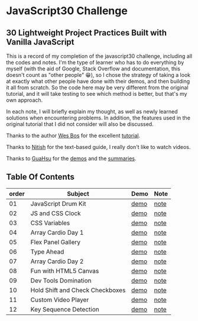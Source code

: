 # JavaScript30 Challenge

## 30 Lightweight Project Practices Built with Vanilla JavaScript

This is a record of my completion of the javascript30 challenge, including all the codes and notes. I'm the type of learner who has to do everything by myself (with the aid of Google, Stack Overflow and documentation, this doesn't count as "other people" 😁), so I chose the strategy of taking a look at exactly what other people have done with their demos, and then building it all from scratch. So the code here may be very different from the original tutorial, and it will take testing to see which method is better, but that's my own approach.

In each note, I will briefly explain my thought, as well as newly learned solutions when encountering problems. In addition, the features used in the original tutorial that I did not consider will also be discussed.

Thanks to the author [Wes Bos](https://github.com/wesbos) for the excellent [tutorial](https://github.com/wesbos/JavaScript30).

Thanks to [Nitish](https://github.com/nitishdayal/JavaScript30) for the text-based guide, I really don't like to watch videos.

Thanks to [GuaHsu](https://github.com/guahsu) for the [demos](http://guahsu.io/JavaScript30/) and the [summaries](https://guahsu.io/categories/JavaScript30/).

## Table Of Contents

| order | Subject | Demo | Note |
|-------|---------|------|------|
| 01    | JavaScript Drum Kit | [demo](https://seplian.github.io/javascript30-practises/01%20JavaScript%20Drum%20Kit/index.html) | [note](https://github.com/Seplian/javascript30-practises/tree/main/01%20JavaScript%20Drum%20Kit) |
| 02    | JS and CSS Clock | [demo](https://seplian.github.io/javascript30-practises/02%20JS%20and%20CSS%20Clock/index.html) | [note](https://github.com/Seplian/javascript30-practises/tree/main/02%20JS%20and%20CSS%20Clock) |
| 03    | CSS Variables | [demo](https://seplian.github.io/javascript30-practises/03%20CSS%20Variables/index.html) | [note](https://github.com/Seplian/javascript30-practises/tree/main/03%20CSS%20Variables) |
| 04    | Array Cardio Day 1 | [demo](https://seplian.github.io/javascript30-practises/04%20Array%20Cardio%20Day%201/index.html) | [note](https://github.com/Seplian/javascript30-practises/tree/main/04%20Array%20Cardio%20Day%201) |
| 05    | Flex Panel Gallery | [demo](https://seplian.github.io/javascript30-practises/05%20Flex%20Panel%20Gallery/index.html) | [note](https://github.com/Seplian/javascript30-practises/tree/main/05%20Flex%20Panel%20Gallery) |
| 06    | Type Ahead | [demo](https://seplian.github.io/javascript30-practises/06%20Type%20Ahead/index.html) | [note](https://github.com/Seplian/javascript30-practises/tree/main/06%20Type%20Ahead) |
| 07    | Array Cardio Day 2 | [demo](https://seplian.github.io/javascript30-practises/07%20Array%20Cardio%20Day%202/index.html) | [note](https://github.com/Seplian/javascript30-practises/tree/main/07%20Array%20Cardio%20Day%202) |
| 08    | Fun with HTML5 Canvas | [demo](https://seplian.github.io/javascript30-practises/08%20Fun%20with%20HTML5%20Canvas/index.html) | [note](https://github.com/Seplian/javascript30-practises/tree/main/08%20Fun%20with%20HTML5%20Canvas) |
| 09    | Dev Tools Domination | [demo](https://seplian.github.io/javascript30-practises/09%20Dev%20Tools%20Domination/index.html) | [note](https://github.com/Seplian/javascript30-practises/tree/main/09%20Dev%20Tools%20Domination) |
| 10    | Hold Shift and Check Checkboxes | [demo](https://seplian.github.io/javascript30-practises/10%20Hold%20Shift%20and%20Check%20Checkboxes/index.html) | [note](https://github.com/Seplian/javascript30-practises/tree/main/10%20Hold%20Shift%20and%20Check%20Checkboxes) |
| 11    | Custom Video Player | [demo](https://seplian.github.io/javascript30-practises/11%20Custom%20Video%20Player/index.html) | [note](https://github.com/Seplian/javascript30-practises/tree/main/11%20Custom%20Video%20Player) |
| 12    | Key Sequence Detection | [demo](https://seplian.github.io/javascript30-practises/12%20Key%20Sequence%20Detection/index.html) | [note](https://github.com/Seplian/javascript30-practises/tree/main/12%20Key%20Sequence%20Detection) |







